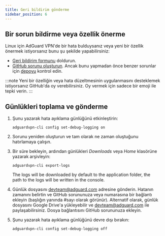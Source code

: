 ```yaml
---
title: Geri bildirim gönderme
sidebar_position: 6
---
```


## Bir sorun bildirme veya özellik önerme

Linux için AdGuard VPN'de bir hata bulduysanız veya yeni bir özellik önermek istiyorsanız bunu şu şekilde yapabilirsiniz:

- [Geri bildirim formunu](https://surveys.adguard.com/en/vpn_linux/form.html) doldurun.
- [GitHub sorunu oluşturun](https://github.com/AdguardTeam/AdGuardVPNCLI/issues/new/choose). Ancak bunu yapmadan önce benzer sorunlar için [depoyu](https://github.com/AdguardTeam/AdGuardVPNCLI/issues?q=is%3Aissue) kontrol edin.

:::note
Yeni bir özelliğin veya hata düzeltmesinin uygulanmasını desteklemek istiyorsanız GitHub'da oy verebilirsiniz. Oy vermek için sadece bir emoji ile tepki verin.
:::

## Günlükleri toplama ve gönderme

1. Şunu yazarak hata ayıklama günlüğünü etkinleştirin:

   `adguardvpn-cli config set-debug-logging on`

2. Sorunu yeniden oluşturun ve tam olarak ne zaman oluştuğunu hatırlamaya çalışın.

3. Bir süre bekleyin, ardından günlükleri _Downloads_ veya _Home_ klasörüne yazarak arşivleyin:

   `adguardvpn-cli export-logs`

   The logs will be downloaded by default to the application folder, the path to the logs will be written in the console.

4. Günlük dosyasını <devteam@adguard.com> adresine gönderin. Hatanın zamanını belirtin ve GitHub sorununuza veya numarasına bir bağlantı ekleyin (başlığın yanında #sayı olarak görünür). Alternatif olarak, günlük dosyasını Google Drive'a yükleyebilir ve <devteam@adguard.com> ile paylaşabilirsiniz. Dosya bağlantısını GitHub sorununuza ekleyin.

5. Şunu yazarak hata ayıklama günlüğünü devre dışı bırakın:

   `adguardvpn-cli config set-debug-logging off`
